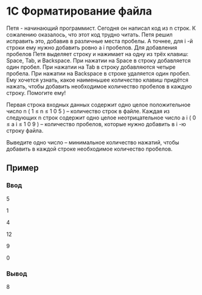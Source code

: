 # 1C Форматирование файла

Петя - начинающий программист. Сегодня он написал код из 
n
 строк.
К сожалению оказалось, что этот код трудно читать. Петя решил исправить это, добавив в различные места пробелы. А точнее, для 
i
-й строки ему нужно добавить ровно 
a
i
 пробелов.
Для добавления пробелов Петя выделяет строку и нажимает на одну из трёх клавиш: Space, Tab, и Backspace. При нажатии на Space в строку добавляется один пробел. При нажатии на Tab в строку добавляются четыре пробела. При нажатии на Backspace в строке удаляется один пробел.
Ему хочется узнать, какое наименьшее количество клавиш придётся нажать, чтобы добавить необходимое количество пробелов в каждую строку. Помогите ему!

Первая строка входных данных содержит одно целое положительное число 
n
(
1
≤
n
≤
1
0
5
)
 – количество строк в файле.
Каждая из следующих 
n
 строк содержит одно целое неотрицательное число 
a
i
(
0
≤
a
i
≤
1
0
9
)
 – количество пробелов, которые нужно добавить в 
i
-ю строку файла.

Выведите одно число – минимальное количество нажатий, чтобы добавить в каждой строке необходимое количество пробелов.

## Пример

### Ввод

5

1

4

12

9

0

### Вывод

8

